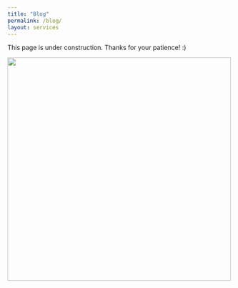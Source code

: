 ```yaml
---
title: "Blog"
permalink: /blog/
layout: services
--- 
```


This page is under construction.
Thanks for your patience! :)

<img src="/images/illustrations/reading.svg" width=500>